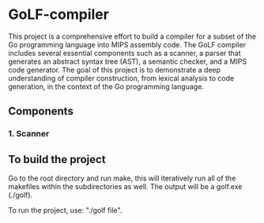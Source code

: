 # GoLF-compiler

This project is a comprehensive effort to build a compiler for a subset of the Go programming language into MIPS assembly code. The GoLF compiler includes several essential components such as a scanner, a parser that generates an abstract syntax tree (AST), a semantic checker, and a MIPS code generator. The goal of this project is to demonstrate a deep understanding of compiler construction, from lexical analysis to code generation, in the context of the Go programming language.

## Components
### 1. Scanner 

## To build the project

Go to the root directory and run make, this will iteratively run all of the makefiles within the subdirectories as well. The output will be a golf.exe (./golf).

To run the project, use: "./golf file".
